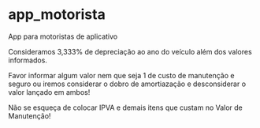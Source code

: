 # app_motorista
App para motoristas de aplicativo

Consideramos 3,333% de depreciação ao ano do veículo além dos valores informados.

Favor informar algum valor nem que seja 1 de custo de manutenção e seguro ou iremos considerar o dobro de amortiazação e desconsiderar o valor lançado em ambos!

Não se esqueça de colocar IPVA e demais itens que custam no Valor de Manutenção!
